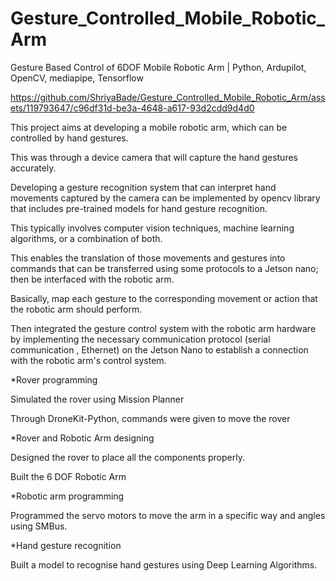 # Gesture_Controlled_Mobile_Robotic_Arm
Gesture Based Control of 6DOF Mobile Robotic Arm | Python, Ardupilot, OpenCV, mediapipe, Tensorflow

https://github.com/ShriyaBade/Gesture_Controlled_Mobile_Robotic_Arm/assets/119793647/c96df31d-be3a-4648-a617-93d2cdd9d4d0

This project aims at developing a mobile robotic arm, which can be controlled by hand gestures.

This was through a device camera that will capture the hand gestures accurately.

Developing a gesture recognition system that can interpret hand movements captured by the camera can be implemented by opencv library that includes pre-trained models for hand gesture recognition.

This typically involves computer vision techniques, machine learning algorithms, or a combination of both.

This enables the translation of those movements and gestures into commands that can be transferred using some protocols to a Jetson nano; then be interfaced with the robotic arm.

Basically, map each gesture to the corresponding movement or action that the robotic arm should perform.

Then integrated the gesture control system with the robotic arm hardware by implementing the necessary communication protocol (serial communication , Ethernet) on the Jetson Nano to establish a connection with the robotic arm's control system.

*Rover programming

Simulated the rover using Mission Planner

Through DroneKit-Python, commands were given to move the rover

*Rover and Robotic Arm designing

Designed the rover to place all the components properly.

Built the 6 DOF Robotic Arm

*Robotic arm programming

Programmed the servo motors to move the arm in a specific way and angles using SMBus.

*Hand gesture recognition

Built a model to recognise hand gestures using Deep Learning Algorithms.
